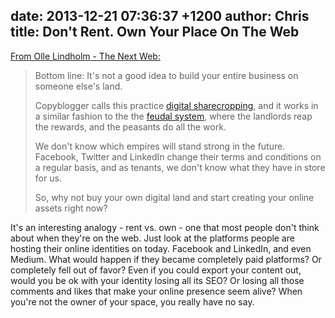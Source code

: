date: 2013-12-21 07:36:37 +1200
author: Chris
title: Don't Rent. Own Your Place On The Web
----

[From Olle Lindholm - The Next Web:](http://thenextweb.com/entrepreneur/2013/12/19/consider-investing-digital-real-estate/)

> Bottom line: It's not a good idea to build your entire business on someone else's land.
>
> Copyblogger calls this practice [digital sharecropping](http://www.copyblogger.com/digital-sharecropping/), and it works in a similar fashion to the the [feudal system](http://en.wikipedia.org/wiki/Feudalism), where the landlords reap the rewards, and the peasants do all the work.
>
> We don't know which empires will stand strong in the future. Facebook, Twitter and LinkedIn change their terms and conditions on a regular basis, and as tenants, we don't know what they have in store for us.
>
> So, why not buy your own digital land and start creating your online assets right now?

<!-- excerpt -->

It's an interesting analogy - rent vs. own - one that most people don't think about when they're on the web. Just look at the platforms people are hosting their online identities on today. Facebook and LinkedIn, and even Medium. What would happen if they became completely paid platforms? Or completely fell out of favor? Even if you could export your content out, would you be ok with your identity losing all its SEO? Or losing all those comments and likes that make your online presence seem alive? When you're not the owner of your space, you really have no say.

<!-- /excerpt -->
